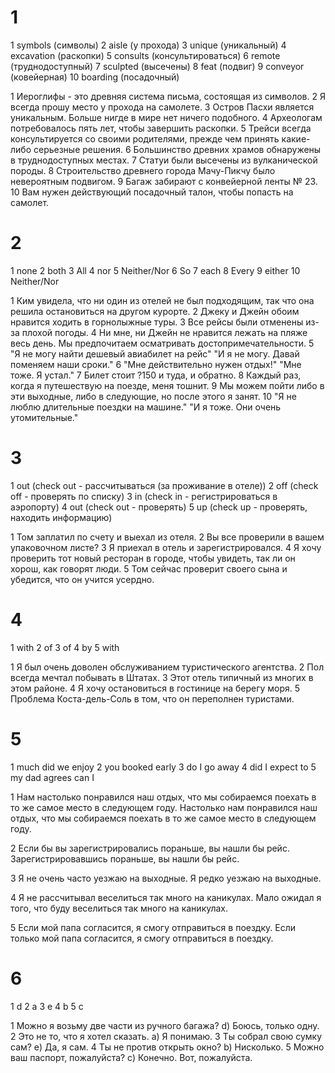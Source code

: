 # 1
1 symbols (символы)
2 aisle (у прохода)
3 unique (уникальный)
4 excavation (раскопки)
5 consults (консультироваться)
6 remote (труднодоступный)
7 sculpted (высечены)
8 feat (подвиг)
9 conveyor (ковейерная)
10 boarding (посадочный)

1 Иероглифы - это древняя система письма, состоящая из символов.
2 Я всегда прошу место у прохода на самолете.
3 Остров Пасхи является уникальным. Больше нигде в мире нет ничего подобного.
4 Археологам потребовалось пять лет, чтобы завершить раскопки.
5 Трейси всегда консультируется со своими родителями, прежде чем принять какие-либо серьезные решения.
6 Большинство древних храмов обнаружены в труднодоступных местах.
7 Статуи были высечены из вулканической породы.
8 Строительство древнего города Мачу-Пикчу было невероятным подвигом.
9 Багаж забирают с конвейерной ленты № 23.
10 Вам нужен действующий посадочный талон, чтобы попасть на самолет.

# 2
1 none
2 both
3 All
4 nor
5 Neither/Nor
6 So
7 each
8 Every
9 either
10 Neither/Nor


1 Ким увидела, что ни один из отелей не был подходящим, так что она решила остановиться на другом курорте.
2 Джеку и Джейн обоим нравится ходить в горнолыжные туры.
3 Все рейсы были отменены из-за плохой погоды.
4 Ни мне, ни Джейн не нравится лежать на пляже весь день. Мы предпочитаем осматривать достопримечательности.
5 "Я не могу найти дешевый авиабилет на рейс" "И я не могу. Давай поменяем наши сроки."
6 "Мне действительно нужен отдых!" "Мне тоже. Я устал."
7 Билет стоит ?150 и туда, и обратно.
8 Каждый раз, когда я путешествую на поезде, меня тошнит.
9 Мы можем пойти либо в эти выходные, либо в следующие, но после этого я занят.
10 "Я не люблю длительные поездки на машине." "И я тоже. Они очень утомительные."

# 3
1 out (check out - рассчитываться (за проживание в отеле))
2 off (check off - проверять по списку)
3 in (check in - регистрироваться в аэропорту)
4 out (check out - проверять)
5 up (check up - проверять, находить информацию)

1 Том заплатил по счету и выехал из отеля.
2 Вы все проверили в вашем упаковочном листе?
3 Я приехал в отель и зарегистрировался.
4 Я хочу проверить тот новый ресторан в городе, чтобы увидеть, так ли он хорош, как говорят люди.
5 Том сейчас проверит своего сына и убедится, что он учится усердно.

# 4
1 with
2 of
3 of
4 by
5 with

1 Я был очень доволен обслуживанием туристического агентства.
2 Пол всегда мечтал побывать в Штатах.
3 Этот отель типичный из многих в этом районе.
4 Я хочу остановиться в гостинице на берегу моря.
5 Проблема Коста-дель-Соль в том, что он переполнен туристами.

# 5
1 much did we enjoy
2 you booked early
3 do I go away
4 did I expect to
5 my dad agrees can I

1 Нам настолько понравился наш отдых, что мы собираемся поехать в то же самое место в следующем году.
Настолько нам понравился наш отдых, что мы собираемся поехать в то же самое место в следующем году.

2 Если бы вы зарегистрировались пораньше, вы нашли бы рейс.
Зарегистрировавшись пораньше, вы нашли бы рейс.

3 Я не очень часто уезжаю на выходные.
Я редко уезжаю на выходные.

4 Я не рассчитывал веселиться так много на каникулах.
Мало ожидал я того, что буду веселиться так много на каникулах.

5 Если мой папа согласится, я смогу отправиться в поездку.
Если только мой папа согласится, я смогу отправиться в поездку.

# 6
1 d
2 a
3 e
4 b
5 c

1 Можно я возьму две части из ручного багажа? d) Боюсь, только одну.
2 Это не то, что я хотел сказать. а) Я понимаю.
3 Ты собрал свою сумку сам? e) Да, я сам.
4 Ты не против открыть окно? b) Нисколько.
5 Можно ваш паспорт, пожалуйста? с) Конечно. Вот, пожалуйста.
